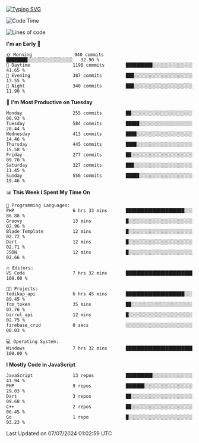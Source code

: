 [![Typing SVG](https://readme-typing-svg.demolab.com?font=Fira+Code&pause=1000&color=F7F7F7&random=false&width=435&lines=Hi+%F0%9F%91%8B%2C+I'm+Rafiu+Sidqi;Junior+Backend+Developer)](https://git.io/typing-svg)
<!--START_SECTION:waka-->
![Code Time](http://img.shields.io/badge/Code%20Time-276%20hrs%2016%20mins-blue)

![Lines of code](https://img.shields.io/badge/From%20Hello%20World%20I%27ve%20Written-1.2%20million%20lines%20of%20code-blue)

**I'm an Early 🐤** 

```text
🌞 Morning                940 commits         ████████░░░░░░░░░░░░░░░░░   32.90 % 
🌆 Daytime                1190 commits        ██████████░░░░░░░░░░░░░░░   41.65 % 
🌃 Evening                387 commits         ███░░░░░░░░░░░░░░░░░░░░░░   13.55 % 
🌙 Night                  340 commits         ███░░░░░░░░░░░░░░░░░░░░░░   11.90 % 
```
📅 **I'm Most Productive on Tuesday** 

```text
Monday                   255 commits         ██░░░░░░░░░░░░░░░░░░░░░░░   08.93 % 
Tuesday                  584 commits         █████░░░░░░░░░░░░░░░░░░░░   20.44 % 
Wednesday                413 commits         ████░░░░░░░░░░░░░░░░░░░░░   14.46 % 
Thursday                 445 commits         ████░░░░░░░░░░░░░░░░░░░░░   15.58 % 
Friday                   277 commits         ██░░░░░░░░░░░░░░░░░░░░░░░   09.70 % 
Saturday                 327 commits         ███░░░░░░░░░░░░░░░░░░░░░░   11.45 % 
Sunday                   556 commits         █████░░░░░░░░░░░░░░░░░░░░   19.46 % 
```


📊 **This Week I Spent My Time On** 

```text
💬 Programming Languages: 
PHP                      6 hrs 33 mins       ██████████████████████░░░   86.88 % 
Groovy                   13 mins             █░░░░░░░░░░░░░░░░░░░░░░░░   02.96 % 
Blade Template           12 mins             █░░░░░░░░░░░░░░░░░░░░░░░░   02.72 % 
Dart                     12 mins             █░░░░░░░░░░░░░░░░░░░░░░░░   02.71 % 
JSON                     12 mins             █░░░░░░░░░░░░░░░░░░░░░░░░   02.66 % 

🔥 Editors: 
VS Code                  7 hrs 32 mins       █████████████████████████   100.00 % 

🐱‍💻 Projects: 
tedikap_api              6 hrs 45 mins       ██████████████████████░░░   89.45 % 
fcm_token                35 mins             ██░░░░░░░░░░░░░░░░░░░░░░░   07.76 % 
birrul_api               12 mins             █░░░░░░░░░░░░░░░░░░░░░░░░   02.75 % 
firebase_crud            0 secs              ░░░░░░░░░░░░░░░░░░░░░░░░░   00.03 % 

💻 Operating System: 
Windows                  7 hrs 32 mins       █████████████████████████   100.00 % 
```

**I Mostly Code in JavaScript** 

```text
JavaScript               13 repos            ██████████░░░░░░░░░░░░░░░   41.94 % 
PHP                      9 repos             ███████░░░░░░░░░░░░░░░░░░   29.03 % 
Dart                     3 repos             ██░░░░░░░░░░░░░░░░░░░░░░░   09.68 % 
C++                      2 repos             ██░░░░░░░░░░░░░░░░░░░░░░░   06.45 % 
Go                       1 repo              █░░░░░░░░░░░░░░░░░░░░░░░░   03.23 % 
```




 Last Updated on 07/07/2024 01:02:59 UTC
<!--END_SECTION:waka-->
